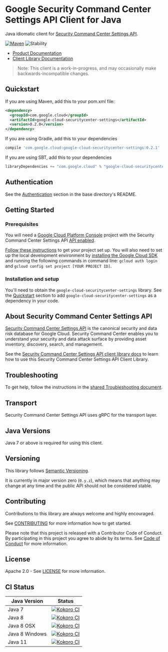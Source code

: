 # Google Security Command Center Settings API Client for Java

Java idiomatic client for [Security Command Center Settings API][product-docs].

[![Maven][maven-version-image]][maven-version-link]
![Stability][stability-image]

- [Product Documentation][product-docs]
- [Client Library Documentation][javadocs]

> Note: This client is a work-in-progress, and may occasionally
> make backwards-incompatible changes.

## Quickstart


If you are using Maven, add this to your pom.xml file:

```xml
<dependency>
  <groupId>com.google.cloud</groupId>
  <artifactId>google-cloud-securitycenter-settings</artifactId>
  <version>0.2.0</version>
</dependency>
```

[//]: # ({x-version-update-start:google-cloud-securitycenter-settings:released})

If you are using Gradle, add this to your dependencies
```Groovy
compile 'com.google.cloud:google-cloud-securitycenter-settings:0.2.1'
```
If you are using SBT, add this to your dependencies
```Scala
libraryDependencies += "com.google.cloud" % "google-cloud-securitycenter-settings" % "0.2.1"
```
[//]: # ({x-version-update-end})

## Authentication

See the [Authentication][authentication] section in the base directory's README.

## Getting Started

### Prerequisites

You will need a [Google Cloud Platform Console][developer-console] project with the Security Command Center Settings API [API enabled][enable-api].

[Follow these instructions][create-project] to get your project set up. You will also need to set up the local development environment by
[installing the Google Cloud SDK][cloud-sdk] and running the following commands in command line:
`gcloud auth login` and `gcloud config set project [YOUR PROJECT ID]`.

### Installation and setup

You'll need to obtain the `google-cloud-securitycenter-settings` library.  See the [Quickstart](#quickstart) section
to add `google-cloud-securitycenter-settings` as a dependency in your code.

## About Security Command Center Settings API


[Security Command Center Settings API][product-docs] is the canonical security and data risk database for Google Cloud. Security Command Center enables you to understand your security and data attack surface by providing asset inventory, discovery, search, and management.

See the [Security Command Center Settings API client library docs][javadocs] to learn how to
use this Security Command Center Settings API Client Library.






## Troubleshooting

To get help, follow the instructions in the [shared Troubleshooting document][troubleshooting].

## Transport

Security Command Center Settings API uses gRPC for the transport layer.

## Java Versions

Java 7 or above is required for using this client.

## Versioning


This library follows [Semantic Versioning](http://semver.org/).


It is currently in major version zero (``0.y.z``), which means that anything may change at any time
and the public API should not be considered stable.

## Contributing


Contributions to this library are always welcome and highly encouraged.

See [CONTRIBUTING][contributing] for more information how to get started.

Please note that this project is released with a Contributor Code of Conduct. By participating in
this project you agree to abide by its terms. See [Code of Conduct][code-of-conduct] for more
information.

## License

Apache 2.0 - See [LICENSE][license] for more information.

## CI Status

Java Version | Status
------------ | ------
Java 7 | [![Kokoro CI][kokoro-badge-image-1]][kokoro-badge-link-1]
Java 8 | [![Kokoro CI][kokoro-badge-image-2]][kokoro-badge-link-2]
Java 8 OSX | [![Kokoro CI][kokoro-badge-image-3]][kokoro-badge-link-3]
Java 8 Windows | [![Kokoro CI][kokoro-badge-image-4]][kokoro-badge-link-4]
Java 11 | [![Kokoro CI][kokoro-badge-image-5]][kokoro-badge-link-5]

[product-docs]: https://cloud.google.com/security-command-center/
[javadocs]: https://googleapis.dev/java/google-cloud-securitycenter-settings/latest/index.html
[kokoro-badge-image-1]: http://storage.googleapis.com/cloud-devrel-public/java/badges/java-securitycenter-settings/java7.svg
[kokoro-badge-link-1]: http://storage.googleapis.com/cloud-devrel-public/java/badges/java-securitycenter-settings/java7.html
[kokoro-badge-image-2]: http://storage.googleapis.com/cloud-devrel-public/java/badges/java-securitycenter-settings/java8.svg
[kokoro-badge-link-2]: http://storage.googleapis.com/cloud-devrel-public/java/badges/java-securitycenter-settings/java8.html
[kokoro-badge-image-3]: http://storage.googleapis.com/cloud-devrel-public/java/badges/java-securitycenter-settings/java8-osx.svg
[kokoro-badge-link-3]: http://storage.googleapis.com/cloud-devrel-public/java/badges/java-securitycenter-settings/java8-osx.html
[kokoro-badge-image-4]: http://storage.googleapis.com/cloud-devrel-public/java/badges/java-securitycenter-settings/java8-win.svg
[kokoro-badge-link-4]: http://storage.googleapis.com/cloud-devrel-public/java/badges/java-securitycenter-settings/java8-win.html
[kokoro-badge-image-5]: http://storage.googleapis.com/cloud-devrel-public/java/badges/java-securitycenter-settings/java11.svg
[kokoro-badge-link-5]: http://storage.googleapis.com/cloud-devrel-public/java/badges/java-securitycenter-settings/java11.html
[stability-image]: https://img.shields.io/badge/stability-beta-yellow
[maven-version-image]: https://img.shields.io/maven-central/v/com.google.cloud/google-cloud-securitycenter-settings.svg
[maven-version-link]: https://search.maven.org/search?q=g:com.google.cloud%20AND%20a:google-cloud-securitycenter-settings&core=gav
[authentication]: https://github.com/googleapis/google-cloud-java#authentication
[developer-console]: https://console.developers.google.com/
[create-project]: https://cloud.google.com/resource-manager/docs/creating-managing-projects
[cloud-sdk]: https://cloud.google.com/sdk/
[troubleshooting]: https://github.com/googleapis/google-cloud-common/blob/master/troubleshooting/readme.md#troubleshooting
[contributing]: https://github.com/googleapis/java-securitycenter-settings/blob/master/CONTRIBUTING.md
[code-of-conduct]: https://github.com/googleapis/java-securitycenter-settings/blob/master/CODE_OF_CONDUCT.md#contributor-code-of-conduct
[license]: https://github.com/googleapis/java-securitycenter-settings/blob/master/LICENSE

[enable-api]: https://console.cloud.google.com/flows/enableapi?apiid=securitycenter-settings.googleapis.com
[libraries-bom]: https://github.com/GoogleCloudPlatform/cloud-opensource-java/wiki/The-Google-Cloud-Platform-Libraries-BOM
[shell_img]: https://gstatic.com/cloudssh/images/open-btn.png
